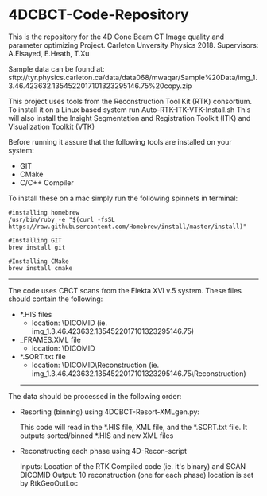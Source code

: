 # 4DCBCT-Code-Repository

This is the repository for the 4D Cone Beam CT Image quality and parameter optimizing Project. Carleton Unversity Physics 2018.
Supervisors: A.Elsayed, E.Heath, T.Xu 

Sample data can be found at: sftp://tyr.physics.carleton.ca/data/data068/mwaqar/Sample%20Data/img_1.3.46.423632.1354522017101323295146.75%20copy.zip

This project uses tools from the Reconstruction Tool Kit (RTK) consortium. To install it on a Linux based system run Auto-RTK-ITK-VTK-Install.sh
This will also install the Insight Segmentation and Registration Toolkit (ITK) and Visualization Toolkit (VTK)

Before running it assure that the following tools are installed on your system:
* GIT
* CMake
* C/C++ Compiler 

To install these on a mac simply run the following spinnets in terminal:

```
#installing homebrew
/usr/bin/ruby -e "$(curl -fsSL https://raw.githubusercontent.com/Homebrew/install/master/install)"
```

```
#Installing GIT
brew install git
```

```
#Installing CMake
brew install cmake
```
  ___________________________________________________________________________
The code uses CBCT scans from the Elekta XVI v.5 system. 
These files should contain the following:
* *.HIS files
  * location: \DICOMID (ie. img_1.3.46.423632.1354522017101323295146.75)
* _FRAMES.XML file
  * location: \DICOMID
* *.SORT.txt file
  * location: \DICOMID\Reconstruction (ie. img_1.3.46.423632.1354522017101323295146.75\Reconstruction)
  ___________________________________________________________________________
  
The data should be processed in the following order:
  
* Resorting (binning) using 4DCBCT-Resort-XMLgen.py:

  This code will read in the *.HIS file, XML file, and the *.SORT.txt file. 
  It outputs sorted/binned *.HIS and new XML files
* Reconstructing each phase using 4D-Recon-script

    Inputs: Location of the RTK Compiled code (ie. it's binary) and SCAN DICOMID
    Output: 10 reconstruction (one for each phase) location is set by RtkGeoOutLoc

